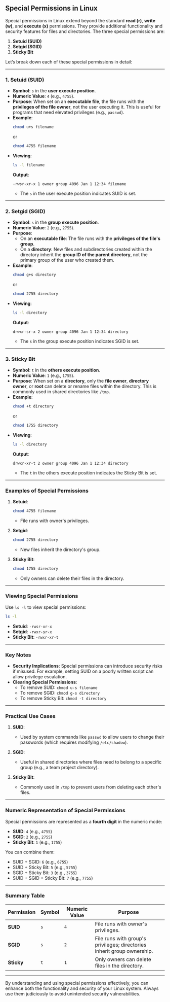 ## Special Permissions in Linux

Special permissions in Linux extend beyond the standard **read (r)**, **write (w)**, and **execute (x)** permissions. They provide additional functionality and security features for files and directories. The three special permissions are:

1. **Setuid (SUID)**
2. **Setgid (SGID)**
3. **Sticky Bit**

Let’s break down each of these special permissions in detail:

---

### **1. Setuid (SUID)**
- **Symbol**: `s` in the **user execute position**.
- **Numeric Value**: `4` (e.g., `4755`).
- **Purpose**: When set on an **executable file**, the file runs with the **privileges of the file owner**, not the user executing it. This is useful for programs that need elevated privileges (e.g., `passwd`).
- **Example**:
  ```bash
  chmod u+s filename
  ```
  or
  ```bash
  chmod 4755 filename
  ```
- **Viewing**:
  ```bash
  ls -l filename
  ```
  **Output**:
  ```
  -rwsr-xr-x 1 owner group 4096 Jan 1 12:34 filename
  ```
  - The `s` in the user execute position indicates SUID is set.

---

### **2. Setgid (SGID)**
- **Symbol**: `s` in the **group execute position**.
- **Numeric Value**: `2` (e.g., `2755`).
- **Purpose**:
  - On an **executable file**: The file runs with the **privileges of the file's group**.
  - On a **directory**: New files and subdirectories created within the directory inherit the **group ID of the parent directory**, not the primary group of the user who created them.
- **Example**:
  ```bash
  chmod g+s directory
  ```
  or
  ```bash
  chmod 2755 directory
  ```
- **Viewing**:
  ```bash
  ls -l directory
  ```
  **Output**:
  ```
  drwxr-sr-x 2 owner group 4096 Jan 1 12:34 directory
  ```
  - The `s` in the group execute position indicates SGID is set.

---

### **3. Sticky Bit**
- **Symbol**: `t` in the **others execute position**.
- **Numeric Value**: `1` (e.g., `1755`).
- **Purpose**: When set on a **directory**, only the **file owner**, **directory owner**, or **root** can delete or rename files within the directory. This is commonly used in shared directories like `/tmp`.
- **Example**:
  ```bash
  chmod +t directory
  ```
  or
  ```bash
  chmod 1755 directory
  ```
- **Viewing**:
  ```bash
  ls -l directory
  ```
  **Output**:
  ```
  drwxr-xr-t 2 owner group 4096 Jan 1 12:34 directory
  ```
  - The `t` in the others execute position indicates the Sticky Bit is set.

---

### **Examples of Special Permissions**
1. **Setuid**:
   ```bash
   chmod 4755 filename
   ```
   - File runs with owner's privileges.

2. **Setgid**:
   ```bash
   chmod 2755 directory
   ```
   - New files inherit the directory's group.

3. **Sticky Bit**:
   ```bash
   chmod 1755 directory
   ```
   - Only owners can delete their files in the directory.

---

### **Viewing Special Permissions**
Use `ls -l` to view special permissions:
```bash
ls -l
```
- **Setuid**: `-rwsr-xr-x`
- **Setgid**: `-rwxr-sr-x`
- **Sticky Bit**: `-rwxr-xr-t`

---

### **Key Notes**
- **Security Implications**: Special permissions can introduce security risks if misused. For example, setting SUID on a poorly written script can allow privilege escalation.
- **Clearing Special Permissions**:
  - To remove SUID: `chmod u-s filename`
  - To remove SGID: `chmod g-s directory`
  - To remove Sticky Bit: `chmod -t directory`

---

### **Practical Use Cases**
1. **SUID**:
   - Used by system commands like `passwd` to allow users to change their passwords (which requires modifying `/etc/shadow`).

2. **SGID**:
   - Useful in shared directories where files need to belong to a specific group (e.g., a team project directory).

3. **Sticky Bit**:
   - Commonly used in `/tmp` to prevent users from deleting each other's files.

---

### **Numeric Representation of Special Permissions**
Special permissions are represented as a **fourth digit** in the numeric mode:
- **SUID**: `4` (e.g., `4755`)
- **SGID**: `2` (e.g., `2755`)
- **Sticky Bit**: `1` (e.g., `1755`)

You can combine them:
- SUID + SGID: `6` (e.g., `6755`)
- SUID + Sticky Bit: `5` (e.g., `5755`)
- SGID + Sticky Bit: `3` (e.g., `3755`)
- SUID + SGID + Sticky Bit: `7` (e.g., `7755`)

---

### **Summary Table**

| Permission | Symbol | Numeric Value | Purpose                                                                 |
|------------|--------|---------------|-------------------------------------------------------------------------|
| **SUID**   | `s`    | `4`           | File runs with owner's privileges.                                      |
| **SGID**   | `s`    | `2`           | File runs with group's privileges; directories inherit group ownership. |
| **Sticky** | `t`    | `1`           | Only owners can delete files in the directory.                          |

---

By understanding and using special permissions effectively, you can enhance both the functionality and security of your Linux system. Always use them judiciously to avoid unintended security vulnerabilities.

